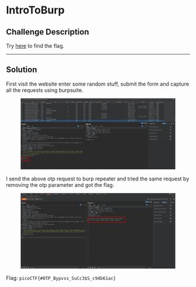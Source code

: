 # IntroToBurp

## Challenge Description

Try [here](http://titan.picoctf.net:56784/) to find the flag.

***

## Solution

First visit the website enter some random stuff, submit the form and capture all the requests using burpsuite.

<figure><img src="../../../.gitbook/assets/image (81).png" alt=""><figcaption></figcaption></figure>

I send the above otp request to burp repeater and tried the same request by removing the otp parameter and got the flag.

<figure><img src="../../../.gitbook/assets/image (80).png" alt=""><figcaption></figcaption></figure>

Flag: `picoCTF{#0TP_Bypvss_SuCc3$S_c94b61ac}`
